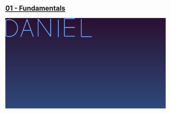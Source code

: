 ## [01 - Fundamentals](https://github.com/yrgo/gp20/blob/master/Programming%20Fundamentals/01%20-%20Fundamentals/README.md)

<img src="https://github.com/danielalexandernielsen/Yrgo/blob/master/Daniel_01_Fundamentals/nielsen_daniel_01_Fundamentals.gif?raw=true">
